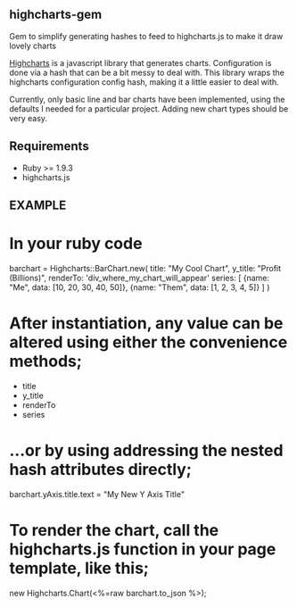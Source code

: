 highcharts-gem
--------------

Gem to simplify generating hashes to feed to highcharts.js to make it draw lovely charts

[Highcharts][] is a javascript library that generates charts. Configuration is done via a hash that can be a bit messy to deal with. This library wraps the highcharts configuration config hash, making it a little easier to deal with.

Currently, only basic line and bar charts have been implemented, using the defaults I needed for a particular project. Adding new chart types should be very easy.

[Highcharts]: http://highcharts.com

Requirements
------------

* Ruby >= 1.9.3
* highcharts.js

EXAMPLE
-------

# In your ruby code
barchart = Highcharts::BarChart.new(
  title:    "My Cool Chart",
  y_title:  "Profit (Billions)",
  renderTo: 'div_where_my_chart_will_appear'
  series:   [
              {name: "Me", data:   [10, 20, 30, 40, 50]}, 
              {name: "Them", data: [1, 2, 3, 4, 5]}
            ]
)

# After instantiation, any value can be altered using either the convenience methods;

* title
* y_title
* renderTo
* series

# ...or by using addressing the nested hash attributes directly;

barchart.yAxis.title.text = "My New Y Axis Title"

# To render the chart, call the highcharts.js function in your page template, like this;

new Highcharts.Chart(<%=raw barchart.to_json %>);

